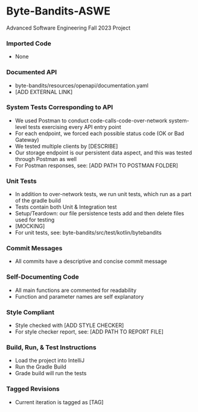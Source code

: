 # Byte-Bandits-ASWE
Advanced Software Engineering Fall 2023 Project


### Imported Code
- None


### Documented API
- byte-bandits/resources/openapi/documentation.yaml
- [ADD EXTERNAL LINK]


### System Tests Corresponding to API
- We used Postman to conduct code-calls-code-over-network system-level tests exercising every API entry point
- For each endpoint, we forced each possible status code (OK or Bad Gateway)
- We tested multiple clients by [DESCRIBE]
- Our storage endpoint is our persistent data aspect, and this was tested through Postman as well
- For Postman responses, see: [ADD PATH TO POSTMAN FOLDER]


### Unit Tests
- In addition to over-network tests, we run unit tests, which run as a part of the gradle build
- Tests contain both Unit & Integration test
- Setup/Teardown: our file persistence tests add and then delete files used for testing
- [MOCKING]
- For unit tests, see: byte-bandits/src/test/kotlin/bytebandits


### Commit Messages
- All commits have a descriptive and concise commit message


### Self-Documenting Code
- All main functions are commented for readability
- Function and parameter names are self explanatory


### Style Compliant
- Style checked with [ADD STYLE CHECKER]
- For style checker report, see: [ADD PATH TO REPORT FILE]


### Build, Run, & Test Instructions
- Load the project into IntelliJ
- Run the Gradle Build
- Grade build will run the tests


### Tagged Revisions
- Current iteration is tagged as [TAG]
